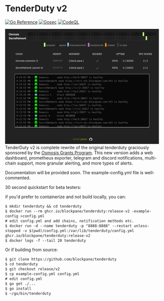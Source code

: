 # TenderDuty v2

[![Go Reference](https://pkg.go.dev/badge/github.com/blockpane/tenderduty.svg)](https://pkg.go.dev/github.com/blockpane/tenderduty)
[![Gosec](https://github.com/blockpane/tenderduty/workflows/Gosec/badge.svg)](https://github.com/blockpane/tenderduty/actions?query=workflow%3AGosec)
[![CodeQL](https://github.com/blockpane/tenderduty/workflows/CodeQL/badge.svg)](https://github.com/blockpane/tenderduty/actions?query=workflow%3ACodeQL)

![dashboard screenshot](docs/dash.png)
TenderDuty v2 is complete rewrite of the original tenderduty graciously sponsored by the [Osmosis Grants Program](https://grants.osmosis.zone/). This new version adds a web dashboard, prometheus exporter, telegram and discord notifications, multi-chain support, more granular alerting, and more types of alerts.

Documentation will be provided soon. The example-config.yml file is well-commented.

30 second quickstart for beta testers:


if you'd prefer to containerize and not build locally, you can:

```
$ mkdir tenderduty && cd tenderduty
$ docker run --rm ghcr.io/blockpane/tenderduty:release-v2 -example-config >config.yml
# edit config.yml and add chains, notification methods etc.
$ docker run -d --name tenderduty -p "8888:8888" --restart unless-stopped -v $(pwd)/config.yml:/var/lib/tenderduty/config.yml ghcr.io/blockpane/tenderduty:release-v2
$ docker logs -f --tail 20 tenderduty
```

Or if building from source:

```
$ git clone https://github.com/blockpane/tenderduty
$ cd tenderduty
$ git checkout release/v2
$ cp example-config.yml config.yml
# edit config.yml
$ go get ./...
$ go install
$ ~/go/bin/tenderduty
```
